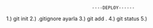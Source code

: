                                     ----DEPLOY------
1.) git init
2.) .gitignore ayarla
3.) git add .
4.) git status
5.) 

